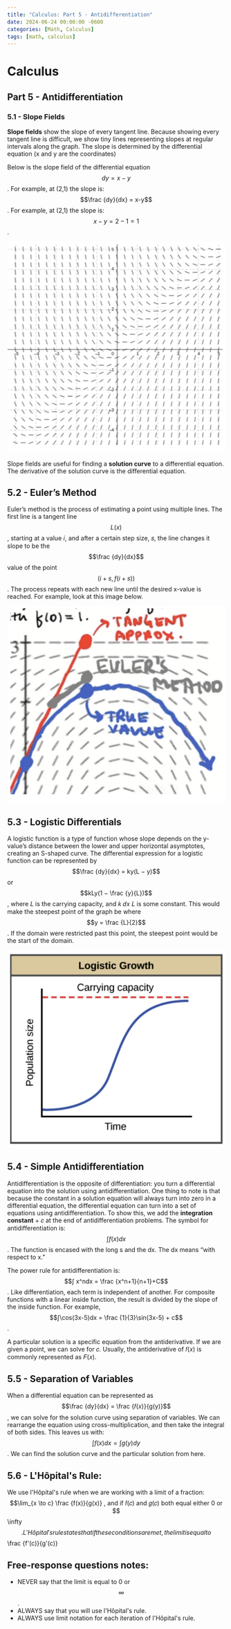 ```yaml
---
title: "Calculus: Part 5 - Antidifferentiation"
date: 2024-06-24 00:00:00 -0600
categories: [Math, Calculus]
tags: [math, calculus]
---
```

<script type="text/javascript" id="MathJax-script" async
  src="https://cdn.jsdelivr.net/npm/mathjax@3/es5/tex-mml-chtml.js">
</script>

# Calculus
## Part 5 -  Antidifferentiation

### 5.1 - Slope Fields
**Slope fields** show the slope of every tangent line. Because showing every tangent line is
difficult, we show tiny lines representing slopes at regular intervals along the graph. The slope is determined by the differential equation (x and y are the coordinates)

Below is the slope field of the differential equation $$dy = x − y$$. For example, at (2,1) the slope is:
$$\frac {dy}{dx} = x-y$$. For example, at (2,1) the slope is:
$$x - y = 2 − 1 = 1$$.

![Table](/images/calc-5-graph.png)

Slope fields are useful for finding a **solution curve** to a differential equation. The derivative of the solution curve is the differential equation.

## 5.2 - Euler’s Method
Euler’s method is the process of estimating a point using multiple lines. The first line is a tangent line $$L(x)$$, starting at a value 𝑖, and after a certain step size, 𝑠, the line changes it slope
to be the $$\frac {dy}{dx}$$ value of the point $$(i + s, f(i + s))$$. The process repeats with each new line until the desired x-value is reached. For example, look at this image below.

![Table](/images/calc-6-graph.png)

## 5.3 - Logistic Differentials
A logistic function is a type of function
whose slope depends on the y-value’s distance between the lower and upper horizontal asymptotes, creating an S-shaped curve. The differential expression for a logistic function can be represented by
$$\frac {dy}{dx} = ky(L − y)$$ or $$kLy(1 − \frac {y}{L})$$, where 𝐿 is the carrying capacity, and 𝑘 𝑑𝑥 𝐿
is some constant. This would make the steepest point of the graph be where $$y = \frac {L}{2}$$ . If the domain were restricted past this point, the steepest point would be the start of the domain.

![Table](/images/calc-7-graph.png)

## 5.4 - Simple Antidifferentiation
Antidifferentiation is the opposite of differentiation: you turn a differential equation into the
solution using antidifferentiation. One thing to note is that because the constant in a solution equation will always turn into zero in a differential equation, the differential equation can turn into a set of equations using antidifferentiation. To show this, we add the **integration constant** + 𝑐
at the end of antidifferentiation problems. The symbol for antidifferentiation is: $$∫ f(x) dx$$. The function is encased with the long s and the dx. The dx means “with respect to x.”

The power rule for antidifferentiation is: $$∫ x^ndx = \frac {x^n+1}{n+1}+C$$. Like differentiation, each term is independent of another. For composite functions with a linear inside function, the result is divided by the slope of the inside function. For example, $$∫\cos(3x-5)dx = \frac {1}{3}\sin(3x-5) + c$$.

A particular solution is a specific equation from the antiderivative. If we are given a point, we can solve for 𝑐. Usually, the antiderivative of 𝑓(𝑥) is commonly represented as 𝐹(𝑥).

## 5.5 - Separation of Variables
When a differential equation can be represented as $$\frac {dy}{dx} = \frac {𝑓(𝑥)}{g(y)}$$ , we can solve for the solution 
curve using separation of variables. We can rearrange the equation using cross-multiplication, and then take the integral of both sides. This leaves us with:
$$∫f(x)dx = ∫g(y)dy$$.
We can find the solution curve and the particular solution from here.

## 5.6 - L'Hôpital's Rule:
We use l'Hôpital's rule when we are working with a limit of a fraction: $$\lim_{x \to c} \frac {f(x)}{g(x)} , and if 𝑓(𝑐) and
𝑔(𝑐) both equal either 0 or $$\infty$$. L'Hôpital's rule states that if these conditions are met, the limit is equal to $$\frac {f'(c)}{g'(c)}

## Free-response questions notes:
- NEVER say that the limit is equal to 0 or $$\infty$$ .
- ALWAYS say that you will use l'Hôpital's rule.
- ALWAYS use limit notation for each iteration of l'Hôpital's rule.
